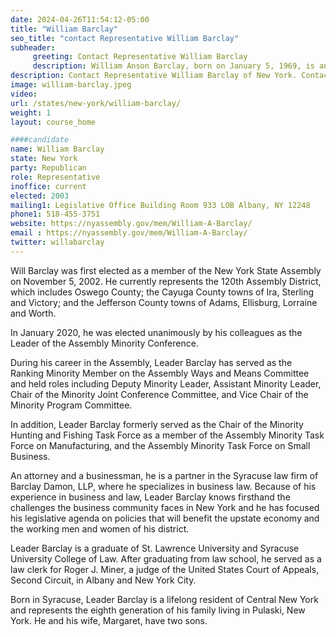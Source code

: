 ```yaml
---
date: 2024-04-26T11:54:12-05:00
title: "William Barclay"
seo_title: "contact Representative William Barclay"
subheader:
     greeting: Contact Representative William Barclay
     description: William Anson Barclay, born on January 5, 1969, is an American politician and attorney from the State of New York. A Republican, he has served in the New York State Assembly since 2003. In January 2020, Barclay was elected to the position of Assembly Minority Leader.
description: Contact Representative William Barclay of New York. Contact information for William Barclay includes email address, phone number, and mailing address.
image: william-barclay.jpeg
video:
url: /states/new-york/william-barclay/
weight: 1
layout: course_home

####candidate
name: William Barclay
state: New York
party: Republican
role: Representative
inoffice: current
elected: 2003
mailing1: Legislative Office Building Room 933 LOB Albany, NY 12248
phone1: 518-455-3751
website: https://nyassembly.gov/mem/William-A-Barclay/
email : https://nyassembly.gov/mem/William-A-Barclay/
twitter: willabarclay
---
```


Will Barclay was first elected as a member of the New York State Assembly on November 5, 2002. He currently represents the 120th Assembly District, which includes Oswego County; the Cayuga County towns of Ira, Sterling and Victory; and the Jefferson County towns of Adams, Ellisburg, Lorraine and Worth.

In January 2020, he was elected unanimously by his colleagues as the Leader of the Assembly Minority Conference.

During his career in the Assembly, Leader Barclay has served as the Ranking Minority Member on the Assembly Ways and Means Committee and held roles including Deputy Minority Leader, Assistant Minority Leader, Chair of the Minority Joint Conference Committee, and Vice Chair of the Minority Program Committee.

In addition, Leader Barclay formerly served as the Chair of the Minority Hunting and Fishing Task Force as a member of the Assembly Minority Task Force on Manufacturing, and the Assembly Minority Task Force on Small Business.

An attorney and a businessman, he is a partner in the Syracuse law firm of Barclay Damon, LLP, where he specializes in business law. Because of his experience in business and law, Leader Barclay knows firsthand the challenges the business community faces in New York and he has focused his legislative agenda on policies that will benefit the upstate economy and the working men and women of his district.

Leader Barclay is a graduate of St. Lawrence University and Syracuse University College of Law. After graduating from law school, he served as a law clerk for Roger J. Miner, a judge of the United States Court of Appeals, Second Circuit, in Albany and New York City.

Born in Syracuse, Leader Barclay is a lifelong resident of Central New York and represents the eighth generation of his family living in Pulaski, New York. He and his wife, Margaret, have two sons.
